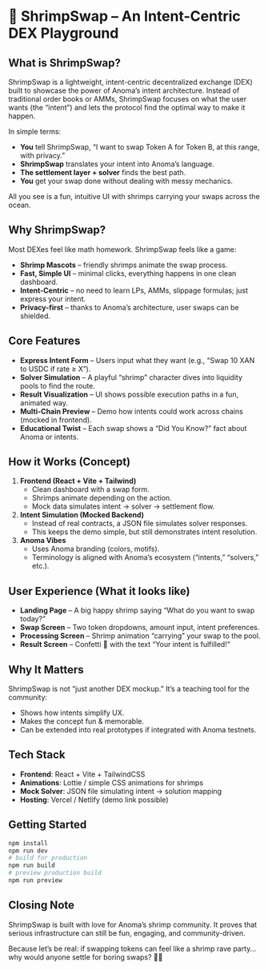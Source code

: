 # 🦐 ShrimpSwap – An Intent-Centric DEX Playground

## What is ShrimpSwap?
ShrimpSwap is a lightweight, intent-centric decentralized exchange (DEX) built to showcase the power of Anoma’s intent architecture. Instead of traditional order books or AMMs, ShrimpSwap focuses on what the user wants (the “intent”) and lets the protocol find the optimal way to make it happen.

In simple terms:
- **You** tell ShrimpSwap, “I want to swap Token A for Token B, at this range, with privacy.”
- **ShrimpSwap** translates your intent into Anoma’s language.
- **The settlement layer + solver** finds the best path.
- **You** get your swap done without dealing with messy mechanics.

All you see is a fun, intuitive UI with shrimps carrying your swaps across the ocean.

## Why ShrimpSwap?
Most DEXes feel like math homework. ShrimpSwap feels like a game:
- **Shrimp Mascots** – friendly shrimps animate the swap process.
- **Fast, Simple UI** – minimal clicks, everything happens in one clean dashboard.
- **Intent-Centric** – no need to learn LPs, AMMs, slippage formulas; just express your intent.
- **Privacy-first** – thanks to Anoma’s architecture, user swaps can be shielded.

## Core Features
- **Express Intent Form** – Users input what they want (e.g., “Swap 10 XAN to USDC if rate ≥ X”).
- **Solver Simulation** – A playful “shrimp” character dives into liquidity pools to find the route.
- **Result Visualization** – UI shows possible execution paths in a fun, animated way.
- **Multi-Chain Preview** – Demo how intents could work across chains (mocked in frontend).
- **Educational Twist** – Each swap shows a “Did You Know?” fact about Anoma or intents.

## How it Works (Concept)
1. **Frontend (React + Vite + Tailwind)**
   - Clean dashboard with a swap form.
   - Shrimps animate depending on the action.
   - Mock data simulates intent → solver → settlement flow.
2. **Intent Simulation (Mocked Backend)**
   - Instead of real contracts, a JSON file simulates solver responses.
   - This keeps the demo simple, but still demonstrates intent resolution.
3. **Anoma Vibes**
   - Uses Anoma branding (colors, motifs).
   - Terminology is aligned with Anoma’s ecosystem (“intents,” “solvers,” etc.).

## User Experience (What it looks like)
- **Landing Page** – A big happy shrimp saying “What do you want to swap today?”
- **Swap Screen** – Two token dropdowns, amount input, intent preferences.
- **Processing Screen** – Shrimp animation “carrying” your swap to the pool.
- **Result Screen** – Confetti 🎉 with the text “Your intent is fulfilled!”

## Why It Matters
ShrimpSwap is not “just another DEX mockup.” It’s a teaching tool for the community:
- Shows how intents simplify UX.
- Makes the concept fun & memorable.
- Can be extended into real prototypes if integrated with Anoma testnets.

## Tech Stack
- **Frontend**: React + Vite + TailwindCSS
- **Animations**: Lottie / simple CSS animations for shrimps
- **Mock Solver**: JSON file simulating intent → solution mapping
- **Hosting**: Vercel / Netlify (demo link possible)

## Getting Started
```bash
npm install
npm run dev
# build for production
npm run build
# preview production build
npm run preview
```

## Closing Note
ShrimpSwap is built with love for Anoma’s shrimp community. It proves that serious infrastructure can still be fun, engaging, and community-driven.

Because let’s be real: if swapping tokens can feel like a shrimp rave party… why would anyone settle for boring swaps? 💃🦐
